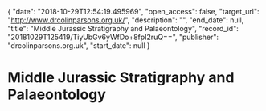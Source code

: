 {
  "date": "2018-10-29T12:54:19.495969", 
  "open_access": false, 
  "target_url": "http://www.drcolinparsons.org.uk/", 
  "description": "", 
  "end_date": null, 
  "title": "Middle Jurassic Stratigraphy and Palaeontology", 
  "record_id": "20181029T125419/TiyUbGv6yWfDo+8fpI2ruQ==", 
  "publisher": "drcolinparsons.org.uk", 
  "start_date": null
}

# Middle Jurassic Stratigraphy and Palaeontology

